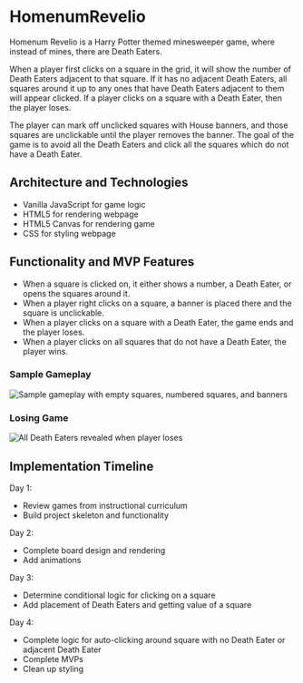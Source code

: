 # HomenumRevelio
Homenum Revelio is a Harry Potter themed minesweeper game, where instead of mines, there are Death Eaters.  
  
When a player first clicks on a square in the grid, it will show the number of Death Eaters adjacent to that square. If it has no adjacent Death Eaters, all squares around it up to any ones that have Death Eaters adjacent to them will appear clicked. If a player clicks on a square with a Death Eater, then the player loses.  
  
The player can mark off unclicked squares with House banners, and those squares are unclickable until the player removes the banner. The goal of the game is to avoid all the Death Eaters and click all the squares which do not have a Death Eater.

## Architecture and Technologies
+ Vanilla JavaScript for game logic
+ HTML5 for rendering webpage
+ HTML5 Canvas for rendering game
+ CSS for styling webpage

## Functionality and MVP Features
+ When a square is clicked on, it either shows a number, a Death Eater, or opens the squares around it.
+ When a player right clicks on a square, a banner is placed there and the square is unclickable.
+ When a player clicks on a square with a Death Eater, the game ends and the player loses.
+ When a player clicks on all squares that do not have a Death Eater, the player wins.

### Sample Gameplay
![Sample gameplay with empty squares, numbered squares, and banners](https://github.com/VivDeG/HomenumRevelio/blob/master/images/sample_game.png)
### Losing Game
![All Death Eaters revealed when player loses](https://github.com/VivDeG/HomenumRevelio/blob/master/images/sample_game_over.png)

## Implementation Timeline
Day 1:
+ Review games from instructional curriculum
+ Build project skeleton and functionality
  
Day 2:
+ Complete board design and rendering
+ Add animations
  
Day 3:
+ Determine conditional logic for clicking on a square
+ Add placement of Death Eaters and getting value of a square
  
Day 4:
+ Complete logic for auto-clicking around square with no Death Eater or adjacent Death Eater
+ Complete MVPs
+ Clean up styling
